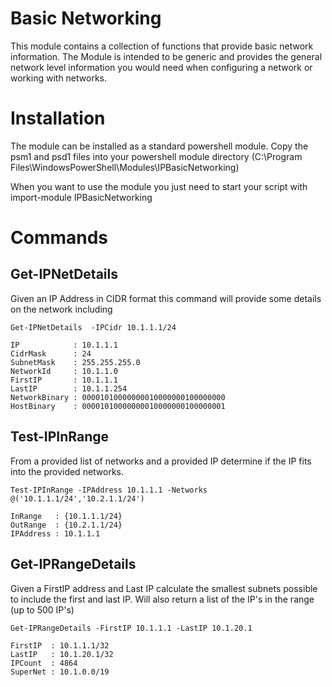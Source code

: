 # Basic Networking
This module contains a collection of functions that provide basic network information. The Module is intended to be generic and provides the general network level information you would need when configuring a network or working with networks. 

# Installation 
The module can be installed as a standard powershell module. Copy the psm1 and psd1 files into your powershell module directory (C:\Program Files\WindowsPowerShell\Modules\IPBasicNetworking) 

When you want to use the module you just need to start your script with import-module IPBasicNetworking 

# Commands

## Get-IPNetDetails 
Given an IP Address in CIDR format this command will provide some details on the network including

    Get-IPNetDetails  -IPCidr 10.1.1.1/24 

    IP            : 10.1.1.1
    CidrMask      : 24
    SubnetMask    : 255.255.255.0
    NetworkId     : 10.1.1.0
    FirstIP       : 10.1.1.1
    LastIP        : 10.1.1.254
    NetworkBinary : 00001010000000010000000100000000
    HostBinary    : 00001010000000010000000100000001

## Test-IPInRange 
From a provided list of networks and a provided IP determine if the IP fits into the provided networks. 

    Test-IPInRange -IPAddress 10.1.1.1 -Networks @('10.1.1.1/24','10.2.1.1/24')
    
    InRange   : {10.1.1.1/24}
    OutRange  : {10.2.1.1/24}
    IPAddress : 10.1.1.1    

## Get-IPRangeDetails
Given a FirstIP address and Last IP calculate the smallest subnets possible to include the first and last IP. Will also return a list of the IP's in the range (up to 500 IP's)

    Get-IPRangeDetails -FirstIP 10.1.1.1 -LastIP 10.1.20.1

    FirstIP  : 10.1.1.1/32
    LastIP   : 10.1.20.1/32
    IPCount  : 4864
    SuperNet : 10.1.0.0/19
